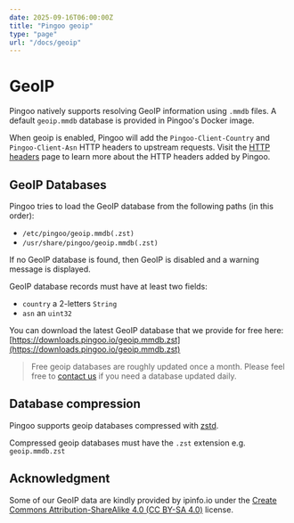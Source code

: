 ```yaml
---
date: 2025-09-16T06:00:00Z
title: "Pingoo geoip"
type: "page"
url: "/docs/geoip"
---
```



# GeoIP

Pingoo natively supports resolving GeoIP information using `.mmdb` files. A default `geoip.mmdb` database is provided in Pingoo's Docker image.

When geoip is enabled, Pingoo will add the `Pingoo-Client-Country` and `Pingoo-Client-Asn` HTTP headers to upstream requests. Visit the [HTTP headers](/docs/http-headers) page to learn more about the HTTP headers added by Pingoo.


## GeoIP Databases

Pingoo tries to load the GeoIP database from the following paths (in this order):
- `/etc/pingoo/geoip.mmdb(.zst)`
- `/usr/share/pingoo/geoip.mmdb(.zst)`

If no GeoIP database is found, then GeoIP is disabled and a warning message is displayed.

GeoIP database records must have at least two fields:
- `country` a 2-letters `String`
- `asn` an `uint32`


You can download the latest GeoIP database that we provide for free here: [https://downloads.pingoo.io/geoip.mmdb.zst](https://downloads.pingoo.io/geoip.mmdb.zst)

> Free geoip databases are roughly updated once a month. Please feel free to [contact us](/contact) if you need a database updated daily.


## Database compression

Pingoo supports geoip databases compressed with [zstd](https://github.com/facebook/zstd).

Compressed geoip databases must have the `.zst` extension e.g. `geoip.mmdb.zst`



## Acknowledgment

Some of our GeoIP data are kindly provided by ipinfo.io under the [Create Commons Attribution-ShareAlike 4.0 (CC BY-SA 4.0)](https://creativecommons.org/licenses/by-sa/4.0/) license.
